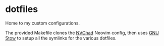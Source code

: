 # dotfiles

Home to my custom configurations. 

The provided Makefile clones the [NVChad](https://github.com/NvChad/NvChad)
Neovim config, then uses [GNU Stow](https://www.gnu.org/software/stow/) to
setup all the symlinks for the various dotfiles.
